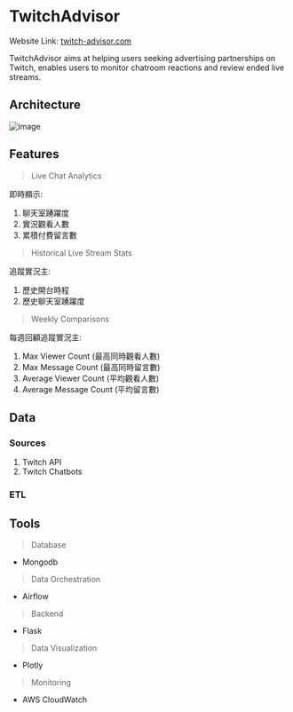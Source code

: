 # TwitchAdvisor
Website Link: [twitch-advisor.com](twitch-advisor.com)
<p>TwitchAdvisor aims at helping users seeking advertising partnerships on Twitch, enables users to monitor chatroom reactions and review ended live streams.</p>

## Architecture
![image](https://github.com/BoscoTing/TwitchAdvisor/assets/110707173/09cd0fee-279b-4486-922a-3454030f7be2)

## Features
> Live Chat Analytics
<p>即時顯示:<p>

1. 聊天室踴躍度
2. 實況觀看人數
3. 累積付費留言數

>Historical Live Stream Stats
<p>追蹤實況主:</p>

1. 歷史開台時程
2. 歷史聊天室踴躍度

>Weekly Comparisons
<p>每週回顧追蹤實況主:</p>

1. Max Viewer Count (最高同時觀看人數)
2. Max Message Count (最高同時留言數)
3. Average Viewer Count (平均觀看人數)
4. Average Message Count (平均留言數)

## Data
### Sources
1. Twitch API
2. Twitch Chatbots
### ETL

## Tools
> Database

* Mongodb
> Data Orchestration	

* Airflow

> Backend

* Flask

> Data Visualization

* Plotly

> Monitoring

* AWS CloudWatch
